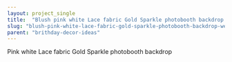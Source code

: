 ```yaml
---
layout: project_single
title:  "Blush pink white Lace fabric Gold Sparkle photobooth backdrop Wedding ceremony stage,birthday,baby shower backdrop party curtain nursery"
slug: "blush-pink-white-lace-fabric-gold-sparkle-photobooth-backdrop-wedding-ceremony-stagebirthdaybaby-shower"
parent: "brithday-decor-ideas"
---
```

Pink white Lace fabric Gold Sparkle photobooth backdrop
